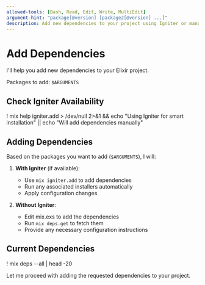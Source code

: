 ```yaml
---
allowed-tools: [Bash, Read, Edit, Write, MultiEdit]
argument-hint: "package[@version] [package2[@version] ...]"
description: Add new dependencies to your project using Igniter or manual editing
---
```


# Add Dependencies

I'll help you add new dependencies to your Elixir project.

Packages to add: `$ARGUMENTS`

## Check Igniter Availability

! mix help igniter.add > /dev/null 2>&1 && echo "Using Igniter for smart installation" || echo "Will add dependencies manually"

## Adding Dependencies

Based on the packages you want to add (`$ARGUMENTS`), I will:

1. **With Igniter** (if available):
   - Use `mix igniter.add` to add dependencies
   - Run any associated installers automatically
   - Apply configuration changes

2. **Without Igniter**:
   - Edit mix.exs to add the dependencies
   - Run `mix deps.get` to fetch them
   - Provide any necessary configuration instructions

## Current Dependencies

! mix deps --all | head -20

Let me proceed with adding the requested dependencies to your project.
